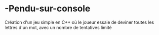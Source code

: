 # -Pendu-sur-console
Création d'un jeu simple en C++ où le joueur essaie de deviner toutes les lettres d'un mot, avec un nombre de tentatives limité
